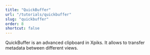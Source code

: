 ```yaml
---
title: "QuickBuffer"
url: "/tutorials/quickbuffer"
slug: "quickbuffer"
order: 8
shortcut: false
---
```


QuickBuffer is an advanced clipboard in Xpiks. It allows to transfer metadata between different views.
